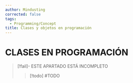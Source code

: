 ```yaml
---
author: Mindusting
corrected: false
tags:
  - Programming/Concept
title: Clases y objetos en programación
---
```


# CLASES EN PROGRAMACIÓN

> [!fail]- ESTE APARTADO ESTÁ INCOMPLETO
> > [!todo] #TODO
